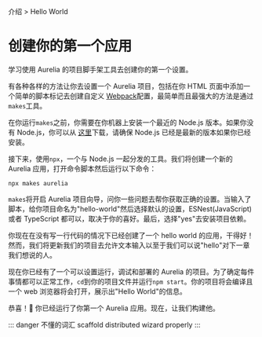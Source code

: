 介绍 > Hello World

# 创建你的第一个应用

学习使用 Aurelia 的项目脚手架工具去创建你的第一个设置。

有各种各样的方法让你去设置一个 Aurelia 项目，包括在你 HTML 页面中添加一个简单的脚本标记去创建自定义 <a href="https://www.webpackjs.com/" target="blank">Webpack</a>配置，最简单而且最强大的方法是通过`makes`工具。

在你运行`makes`之前，你需要在你机器上安装一个最近的 Node.js 版本。如果你没有 Node.js，你可以从 <a href="https://nodejs.org/en/" target="blank">这里</a>下载，请确保 Node.js 已经是最新的版本如果你已经安装。

接下来，使用`npx`，一个与 Node.js 一起分发的工具。我们将创建一个新的 Aurelia 应用，打开命令脚本然后运行以下命令：

```
npx makes aurelia
```

`makes`将开启 Aurelia 项目向导，问你一些问题去帮你获取正确的设置。当输入了脚本，给你项目命名为"hello-world"然后选择默认的设置，ESNest(JavaScript)或者 TypeScript 都可以，取决于你的喜好。最后，选择"yes"去安装项目依赖。

你现在在没有写一行代码的情况下已经创建了一个 hello world 的应用，干得好！然而，我们将更新我们的项目去允许文本输入以至于我们可以说"hello"对下一章我们想说的人。

现在你已经有了一个可以设置运行，调试和部署的 Aurelia 的项目。为了确定每件事情都可以正常工作，`cd`到你的项目文件并运行`npm start`。你的项目将会编译且一个 web 浏览器将会打开，展示出"Hello World"的信息。

恭喜！🎊 你已经运行了你第一个 Aurelia 应用。现在，让我们构建他。

::: danger 不懂的词汇
scaffold
distributed
wizard
properly
:::
